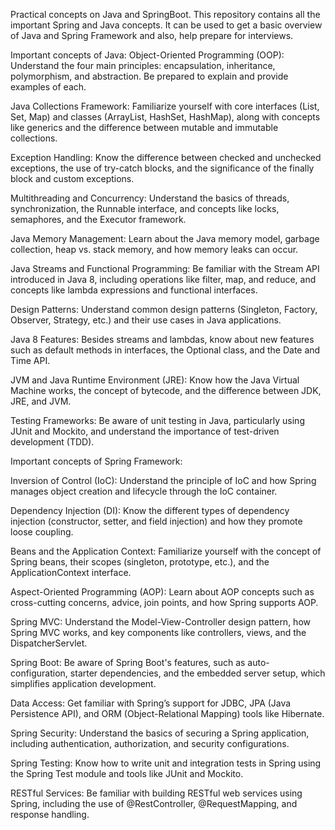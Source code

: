 Practical concepts on Java and SpringBoot. This repository contains all the important Spring and Java concepts. It can be used to get a basic overview of Java and Spring Framework and also, help prepare for interviews.

Important concepts of Java:
Object-Oriented Programming (OOP): Understand the four main principles: encapsulation, inheritance, polymorphism, and abstraction. Be prepared to explain and provide examples of each.

Java Collections Framework: Familiarize yourself with core interfaces (List, Set, Map) and classes (ArrayList, HashSet, HashMap), along with concepts like generics and the difference between mutable and immutable collections.

Exception Handling: Know the difference between checked and unchecked exceptions, the use of try-catch blocks, and the significance of the finally block and custom exceptions.

Multithreading and Concurrency: Understand the basics of threads, synchronization, the Runnable interface, and concepts like locks, semaphores, and the Executor framework.

Java Memory Management: Learn about the Java memory model, garbage collection, heap vs. stack memory, and how memory leaks can occur.

Java Streams and Functional Programming: Be familiar with the Stream API introduced in Java 8, including operations like filter, map, and reduce, and concepts like lambda expressions and functional interfaces.

Design Patterns: Understand common design patterns (Singleton, Factory, Observer, Strategy, etc.) and their use cases in Java applications.

Java 8 Features: Besides streams and lambdas, know about new features such as default methods in interfaces, the Optional class, and the Date and Time API.

JVM and Java Runtime Environment (JRE): Know how the Java Virtual Machine works, the concept of bytecode, and the difference between JDK, JRE, and JVM.

Testing Frameworks: Be aware of unit testing in Java, particularly using JUnit and Mockito, and understand the importance of test-driven development (TDD).

Important concepts of Spring Framework:

Inversion of Control (IoC): Understand the principle of IoC and how Spring manages object creation and lifecycle through the IoC container.

Dependency Injection (DI): Know the different types of dependency injection (constructor, setter, and field injection) and how they promote loose coupling.

Beans and the Application Context: Familiarize yourself with the concept of Spring beans, their scopes (singleton, prototype, etc.), and the ApplicationContext interface.

Aspect-Oriented Programming (AOP): Learn about AOP concepts such as cross-cutting concerns, advice, join points, and how Spring supports AOP.

Spring MVC: Understand the Model-View-Controller design pattern, how Spring MVC works, and key components like controllers, views, and the DispatcherServlet.

Spring Boot: Be aware of Spring Boot's features, such as auto-configuration, starter dependencies, and the embedded server setup, which simplifies application development.

Data Access: Get familiar with Spring’s support for JDBC, JPA (Java Persistence API), and ORM (Object-Relational Mapping) tools like Hibernate.

Spring Security: Understand the basics of securing a Spring application, including authentication, authorization, and security configurations.

Spring Testing: Know how to write unit and integration tests in Spring using the Spring Test module and tools like JUnit and Mockito.

RESTful Services: Be familiar with building RESTful web services using Spring, including the use of @RestController, @RequestMapping, and response handling.
